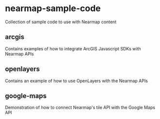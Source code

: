 # nearmap-sample-code
Collection of sample code to use with Nearmap content

## arcgis
Contains examples of how to integrate ArcGIS Javascript SDKs with Nearmap APIs

## openlayers
Contains an example of how to use OpenLayers with the Nearmap APIs

## google-maps
Demonstration of how to connect Nearmap's tile API with the Google Maps API

